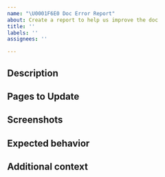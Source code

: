 ```yaml
---
name: "\U0001F6E0 Doc Error Report"
about: Create a report to help us improve the doc
title: ''
labels: ''
assignees: ''

---
```


<!-- Thanks for deciding to open an issue! Before submitting, please fill in the following information. -->

<!-- See [How to contribute](https://docs.zowe.org/latest/contribute/contributing.html) for guidance on writing an actionable issue description. -->

## Description
<!-- A clear and concise description of what the error is.-->

## Pages to Update
<!--https://docs.zowe.org/...-->

## Screenshots
<!--Add screenshots to help explain your problem, if needed.-->

## Expected behavior
<!--A clear and concise description of what you expect to happen.-->

## Additional context
<!--Add any other context about the documentation error here.-->
